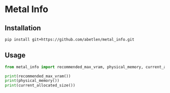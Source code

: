 # Metal Info

## Installation

```bash
pip install git+https://github.com/abetlen/metal_info.git
```

## Usage

```python
from metal_info import recommended_max_vram, physical_memory, current_allocated_size

print(recommended_max_vram())
print(physical_memory())
print(current_allocated_size())
```
